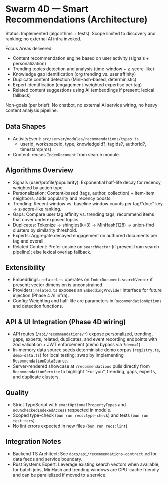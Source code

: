 # Swarm 4D — Smart Recommendations (Architecture)

Status: Implemented (algorithms + tests). Scope limited to discovery and ranking; no external AI infra invoked.

Focus Areas delivered:
- Content recommendation engine based on user activity (signals + personalization)
- Trending topics detection and analysis (time-window + z-score-like)
- Knowledge gap identification (org trending vs. user affinity)
- Duplicate content detection (MinHash-based, deterministic)
- Expert identification (engagement-weighted expertise per tag)
- Related content suggestions using AI (embeddings if present; lexical fallback)

Non-goals (per brief): No chatbot, no external AI service wiring, no heavy content analysis pipeline.

## Data Shapes

- ActivityEvent: `src/server/modules/recommendations/types.ts`
  - userId, workspaceId, type, knowledgeId?, tagIds?, authorId?, timestamp(ms)
- Content: reuses `IndexDocument` from search module.

## Algorithms Overview

- Signals (user/profile/popularity): Exponential half-life decay for recency, weighted by action type.
- Personalization: Content-based (tags, author, collection) + item-item neighbors; adds popularity and recency boosts.
- Trending: Recent window vs. baseline window counts per tag/"doc:" key → z-score-like ranking.
- Gaps: Compare user tag affinity vs. trending tags; recommend items that cover underexposed topics.
- Duplicates: Tokenize → shingles(k=3) → MinHash(128) → union-find clusters by similarity threshold.
- Experts: Aggregate decayed engagement on authored documents per tag and overall.
- Related Content: Prefer cosine on `searchVector` (if present from search pipeline); else lexical overlap fallback.

## Extensibility

- Embeddings: `related.ts` operates on `IndexDocument.searchVector` if present; vector dimension is unconstrained.
- Providers: `related.ts` exposes an `EmbeddingProvider` interface for future injection (Phase 4 AI infra).
- Config: Weighting and half-life are parameters in `RecommendationOptions` and detection functions.

## API & UI Integration (Phase 4D wiring)

- API routes (`/api/recommendations/*`) expose personalized, trending, gaps, experts, related, duplicates, and event recording endpoints with zod validation + JWT enforcement (demo bypass via `?demo=1`).
- In-memory data source seeds deterministic demo corpus (`registry.ts`, `demo-data.ts`) for local testing; swap by implementing `RecommendationDataSource`.
- Server-rendered showcase at `/recommendations` pulls directly from `RecommendationService` to highlight "For you", trending, gaps, experts, and duplicate clusters.

## Quality

- Strict TypeScript with `exactOptionalPropertyTypes` and `noUncheckedIndexedAccess` respected in module.
- Scoped type-check (`bun run recs:type-check`) and tests (`bun run test:recs`).
- No lint errors expected in new files (`bun run recs:lint`).

## Integration Notes

- Backend TS Architect: See `docs/api/recommendations-contract.md` for data feeds and service boundary.
- Rust Systems Expert: Leverage existing search vectors when available; for batch jobs, MinHash and trending windows are CPU-cache friendly and can be parallelized if moved to a service.
